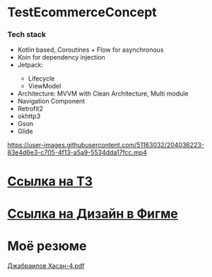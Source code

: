 # TestEcommerceConcept


<h3>Tech stack</h3>
<ul>
<li>Kotlin based, Coroutines + Flow for asynchronous</li>
<li>Koin for dependency injection</li>

<li>Jetpack: </li>
  <ul>
  <li>Lifecycle</li>
  <li>ViewModel</li>
  </ul>
<li>Architecture: MVVM with Clean Architecture, Multi module</li>
<li>Navigation Component</li>
<li>Retrofit2</li>
<li>okhttp3</li>
<li>Gson</li>
<li>Glide</li>
</ul>



https://user-images.githubusercontent.com/51163032/204036223-83e4d6e3-c705-4f13-a5a9-5534dda17fcc.mp4



<H1><a href="https://docs.google.com/document/d/1VedkRcsN6yukGO2uWES4RuIM8KMtESZ8p7zD7nGySMs/edit">Ссылка на ТЗ</a></H1>
<H1><a href="https://www.figma.com/file/KqZcU5m3GMxAHwgFkvCONz/ECOMMERCE?node-id=0%3A1&t=efJUbN5TG9iknWa4-0">Ссылка на Дизайн в Фигме</a></H1>

<H1>Моё резюме</H1>


[Джабраилов Хасан-4.pdf](https://github.com/HasanDzhabailov/TestEcommerceConcept/files/10608835/-4.pdf)
